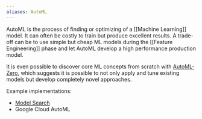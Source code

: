 ```yaml
---
aliases: AutoML
---
```


AutoML is the process of finding or optimizing of a [[Machine Learning]] model. It can often be costly to train but produce excellent results. A trade-off can be to use simple but cheap ML models during the [[Feature Engineering]] phase and let AutoML develop a high performance production model.

It is even possible to discover core ML concepts from scratch with [AutoML-Zero](https://ai.googleblog.com/2020/07/automl-zero-evolving-code-that-learns.html), which suggests it is possible to not only apply and tune existing models but develop completely novel approaches.

Example implementations:

- [Model Search](https://github.com/google/model_search)
- Google Cloud AutoML



